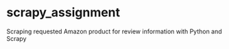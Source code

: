 # scrapy_assignment
Scraping requested Amazon product for review information with Python and Scrapy
